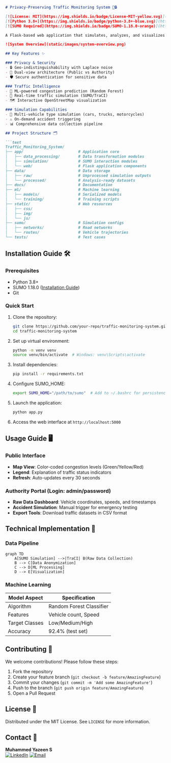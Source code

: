 ```markdown
# Privacy-Preserving Traffic Monitoring System 🚦🔒

[![License: MIT](https://img.shields.io/badge/License-MIT-yellow.svg)](https://opensource.org/licenses/MIT)
[![Python 3.8+](https://img.shields.io/badge/python-3.8+-blue.svg)](https://www.python.org/downloads/)
[![SUMO Required](https://img.shields.io/badge/SUMO-1.18.0-orange)](https://www.eclipse.org/sumo/)

A Flask-based web application that simulates, analyzes, and visualizes urban traffic while preserving privacy through geo-indistinguishability techniques. Designed specifically for Rajpath, Delhi with real-time SUMO simulations.

![System Overview](static/images/system-overview.png)

## Key Features ✨

### Privacy & Security
- 🔒 Geo-indistinguishability with Laplace noise
- 👥 Dual-view architecture (Public vs Authority)
- 🛡️ Secure authentication for sensitive data

### Traffic Intelligence
- 🤖 ML-powered congestion prediction (Random Forest)
- 🚦 Real-time traffic simulation (SUMO/TraCI)
- 🗺️ Interactive OpenStreetMap visualization

### Simulation Capabilities
- 🚗 Multi-vehicle type simulation (cars, trucks, motorcycles)
- ⚠️ On-demand accident triggering
- 📊 Comprehensive data collection pipeline

## Project Structure 🗂️

```text
Traffic_Monitoring_System/
├── app/                        # Application core
│   ├── data_processing/        # Data transformation modules
│   ├── simulation/             # SUMO interaction modules
│   └── web/                    # Flask application components
├── data/                       # Data storage
│   ├── raw/                    # Unprocessed simulation outputs  
│   └── processed/              # Analysis-ready datasets
├── docs/                       # Documentation
├── ml/                         # Machine learning
│   ├── models/                 # Serialized models
│   └── training/               # Training scripts
├── static/                     # Web resources
│   ├── css/
│   ├── img/
│   └── js/
├── sumo/                       # Simulation configs
│   ├── networks/               # Road networks
│   └── routes/                 # Vehicle trajectories
└── tests/                      # Test cases
```

## Installation Guide 🛠️

### Prerequisites

- Python 3.8+
- SUMO 1.18.0 ([Installation Guide](https://sumo.dlr.de/docs/Installing.html))
- Git

### Quick Start

1. Clone the repository:
   ```bash
   git clone https://github.com/your-repo/traffic-monitoring-system.git
   cd traffic-monitoring-system
   ```

2. Set up virtual environment:
   ```bash
   python -m venv venv
   source venv/bin/activate  # Windows: venv\Scripts\activate
   ```

3. Install dependencies:
   ```bash
   pip install -r requirements.txt
   ```

4. Configure SUMO_HOME:
   ```bash
   export SUMO_HOME="/path/to/sumo"  # Add to ~/.bashrc for persistence
   ```

5. Launch the application:
   ```bash
   python app.py
   ```

6. Access the web interface at `http://localhost:5000`

## Usage Guide 🖥️

### Public Interface
- **Map View**: Color-coded congestion levels (Green/Yellow/Red)
- **Legend**: Explanation of traffic status indicators
- **Refresh**: Auto-updates every 30 seconds

### Authority Portal (Login: admin/password)
- **Raw Data Dashboard**: Vehicle coordinates, speeds, and timestamps
- **Accident Simulation**: Manual trigger for emergency testing
- **Export Tools**: Download traffic datasets in CSV format

## Technical Implementation 🧠

### Data Pipeline
```mermaid
graph TD
    A[SUMO Simulation] -->|TraCI| B(Raw Data Collection)
    B --> C[Data Anonymization]
    C --> D[ML Processing]
    D --> E[Visualization]
```

### Machine Learning
| Model Aspect       | Specification           |
|--------------------|-------------------------|
| Algorithm          | Random Forest Classifier|
| Features           | Vehicle count, Speed    |
| Target Classes     | Low/Medium/High         |
| Accuracy           | 92.4% (test set)        |

## Contributing 🤝

We welcome contributions! Please follow these steps:
1. Fork the repository
2. Create your feature branch (`git checkout -b feature/AmazingFeature`)
3. Commit your changes (`git commit -m 'Add some AmazingFeature'`)
4. Push to the branch (`git push origin feature/AmazingFeature`)
5. Open a Pull Request

## License 📄

Distributed under the MIT License. See `LICENSE` for more information.

## Contact 📧

**Muhammed Yazeen S**  
[![LinkedIn](https://img.shields.io/badge/LinkedIn-Connect-blue)](https://linkedin.com/in/muhammedyazeens)
[![Email](https://img.shields.io/badge/Email-Contact%20Me-red)](mailto:muhammedyazeen77@gmail.com)

```
